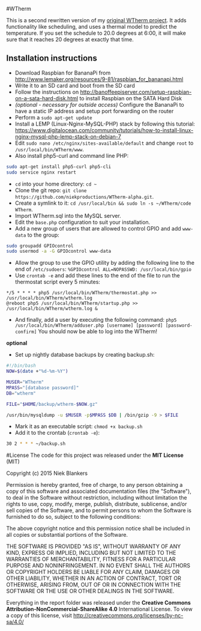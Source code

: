 #WTherm

This is a second rewritten version of my [original WTherm project](https://github.com/NiekProductions/WTherm-alpha/). It adds functionality like scheduling, and uses a thermal model to predict the temperature. If you set the schedule to 20.0 degrees at 6:00, it will make sure that it reaches 20 degrees at exactly that time.

## Installation instructions
 - Download Raspbian for BananaPi from http://www.lemaker.org/resources/9-81/raspbian_for_bananapi.html
 - Write it to an SD card and boot from the SD card
 - Follow the instructions on http://banoffeepiserver.com/setup-raspbian-on-a-sata-hard-disk.html to install Raspbian on the SATA Hard Disk
 - *(optional - necessary for outside access)* Configure the BananaPi to have a static IP address and setup port forwarding on the router
 - Perform a `sudo apt-get update`
 - Install a LEMP (Linux-Nginx-MySQL-PHP) stack by following this tutorial: https://www.digitalocean.com/community/tutorials/how-to-install-linux-nginx-mysql-php-lemp-stack-on-debian-7
 - Edit `sudo nano /etc/nginx/sites-available/default` and change `root` to `/usr/local/bin/WTherm/www`.
 - Also install php5-curl and command line PHP:
```bash
sudo apt-get install php5-curl php5-cli
sudo service nginx restart
```
 - `cd` into your home directory: `cd ~`
 -  Clone the git repo: `git clone https://github.com/niekproductions/WTherm-alpha.git`.
 -  Create a symlink to it: `cd /usr/local/bin && sudo ln -s ~/WTherm/code WTherm`.
 -  Import WTherm.sql into the MySQL server.
 -  Edit the `base.php` configuration to suit your installation.
 -  Add a new group of users that are allowed to control GPIO and add `www-data` to the group:
```bash
sudo groupadd GPIOcontrol
sudo usermod -a -G GPIOcontrol www-data
```
 -  Allow the group to use the GPIO utility by adding the following line to the end of `/etc/sudoers`:
`%GPIOcontrol ALL=NOPASSWD: /usr/local/bin/gpio`
 -  Use `crontab -e` and add these lines to the end of the file to run the thermostat script every 5 minutes:
```
*/5 * * * * php5 /usr/local/bin/WTherm/thermostat.php >> /usr/local/bin/WTherm/wtherm.log
@reboot php5 /usr/local/bin/WTherm/startup.php >> /usr/local/bin/WTherm/wtherm.log &
```
 -  And finally, add a user by executing the following command:
`php5 /usr/local/bin/WTherm/adduser.php [username] [password] [password-confirm]`
You should now be able to log into the WTherm!

**optional**
 -  Set up nightly database backups by creating backup.sh:
```bash
#!/bin/bash
NOW=$(date +"%d-%m-%Y")

MUSER="WTherm"
MPASS="[database password]"
DB="wtherm"

FILE="$HOME/backup/wtherm-$NOW.gz"

/usr/bin/mysqldump -u $MUSER -p$MPASS $DB | /bin/gzip -9 > $FILE
```
 -  Mark it as an executable script: `chmod +x backup.sh`
 -  Add it to the crontab (`crontab -e`):
```bash
30 2 * * * ~/backup.sh
```

#License
The code for this project was released under the **MIT License** (MIT)

Copyright (c) 2015 Niek Blankers

Permission is hereby granted, free of charge, to any person obtaining a copy
of this software and associated documentation files (the "Software"), to deal
in the Software without restriction, including without limitation the rights
to use, copy, modify, merge, publish, distribute, sublicense, and/or sell
copies of the Software, and to permit persons to whom the Software is
furnished to do so, subject to the following conditions:

The above copyright notice and this permission notice shall be included in all
copies or substantial portions of the Software.

THE SOFTWARE IS PROVIDED "AS IS", WITHOUT WARRANTY OF ANY KIND, EXPRESS OR
IMPLIED, INCLUDING BUT NOT LIMITED TO THE WARRANTIES OF MERCHANTABILITY,
FITNESS FOR A PARTICULAR PURPOSE AND NONINFRINGEMENT. IN NO EVENT SHALL THE
AUTHORS OR COPYRIGHT HOLDERS BE LIABLE FOR ANY CLAIM, DAMAGES OR OTHER
LIABILITY, WHETHER IN AN ACTION OF CONTRACT, TORT OR OTHERWISE, ARISING FROM,
OUT OF OR IN CONNECTION WITH THE SOFTWARE OR THE USE OR OTHER DEALINGS IN THE
SOFTWARE.

Everything in the report folder was released under the **Creative Commons Attribution-NonCommercial-ShareAlike 4.0** International License. To view a copy of this license, visit http://creativecommons.org/licenses/by-nc-sa/4.0/